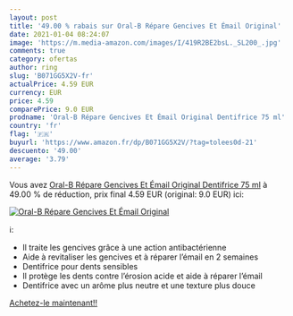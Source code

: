 ```yaml
---
layout: post
title: '49.00 % rabais sur Oral-B Répare Gencives Et Émail Original'
date: 2021-01-04 08:24:07
image: 'https://m.media-amazon.com/images/I/419R2BE2bsL._SL200_.jpg'
comments: true
category: ofertas
author: ring
slug: 'B071GG5X2V-fr'
actualPrice: 4.59 EUR
currency: EUR
price: 4.59
comparePrice: 9.0 EUR
prodname: 'Oral-B Répare Gencives Et Émail Original Dentifrice 75 ml'
country: 'fr'
flag: '🇫🇷'
buyurl: 'https://www.amazon.fr/dp/B071GG5X2V/?tag=tolees0d-21'
descuento: '49.00'
average: '3.79'
---
```


Vous avez [Oral-B Répare Gencives Et Émail Original Dentifrice 75 ml](https://www.amazon.fr/dp/B071GG5X2V/?tag=tolees0d-21)  à  49.00 % de réduction, prix final  4.59 EUR (original: 9.0 EUR) ici:

[![Oral-B Répare Gencives Et Émail Original](https://m.media-amazon.com/images/I/419R2BE2bsL._SL200_.jpg)](https://www.amazon.fr/dp/B071GG5X2V/?tag=tolees0d-21)

ℹ️:

- Il traite les gencives grâce à une action antibactérienne
- Aide à revitaliser les gencives et à réparer l’émail en 2 semaines
- Dentifrice pour dents sensibles
- Il protège les dents contre l’érosion acide et aide à réparer l’émail
- Dentifrice avec un arôme plus neutre et une texture plus douce

[Achetez-le maintenant!!](https://www.amazon.fr/dp/B071GG5X2V/?tag=tolees0d-21)
